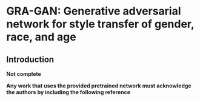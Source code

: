 # GRA-GAN: Generative adversarial network for style transfer of gender, race, and age

## Introduction

**Not complete**

**Any work that uses the provided pretrained network must acknowledge the authors by including the following reference**


